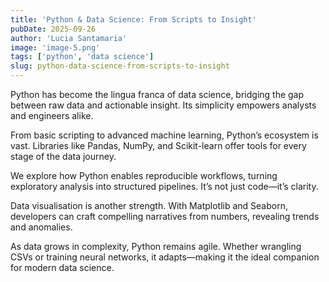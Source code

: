 ```yaml
---
title: 'Python & Data Science: From Scripts to Insight'
pubDate: 2025-09-26
author: 'Lucia Santamaria'
image: 'image-5.png'
tags: ['python', 'data science']
slug: python-data-science-from-scripts-to-insight
---
```


Python has become the lingua franca of data science, bridging the gap between raw data and actionable insight. Its simplicity empowers analysts and engineers alike.

From basic scripting to advanced machine learning, Python’s ecosystem is vast. Libraries like Pandas, NumPy, and Scikit-learn offer tools for every stage of the data journey.

We explore how Python enables reproducible workflows, turning exploratory analysis into structured pipelines. It’s not just code—it’s clarity.

Data visualisation is another strength. With Matplotlib and Seaborn, developers can craft compelling narratives from numbers, revealing trends and anomalies.

As data grows in complexity, Python remains agile. Whether wrangling CSVs or training neural networks, it adapts—making it the ideal companion for modern data science.
